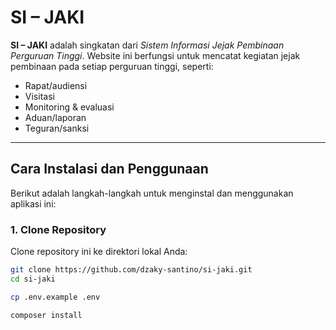 # SI – JAKI

**SI – JAKI** adalah singkatan dari _Sistem Informasi Jejak Pembinaan Perguruan Tinggi_. Website ini berfungsi untuk mencatat kegiatan jejak pembinaan pada setiap perguruan tinggi, seperti:
- Rapat/audiensi
- Visitasi
- Monitoring & evaluasi
- Aduan/laporan
- Teguran/sanksi

---

## Cara Instalasi dan Penggunaan

Berikut adalah langkah-langkah untuk menginstal dan menggunakan aplikasi ini:

### 1. Clone Repository
Clone repository ini ke direktori lokal Anda:
```bash
git clone https://github.com/dzaky-santino/si-jaki.git
cd si-jaki

cp .env.example .env

composer install
